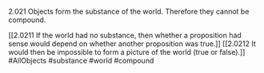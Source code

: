 2.021 Objects form the substance of the world. Therefore they cannot be compound.

[[2.0211 If the world had no substance, then whether a proposition had sense would depend on whether another proposition was true.]]
[[2.0212 It would then be impossible to form a picture of the world (true or false).]]
#AllObjects #substance #world #compound 